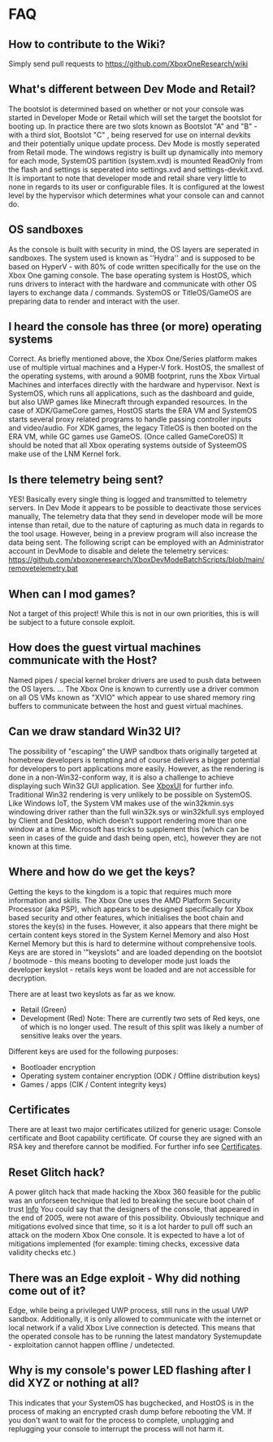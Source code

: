 # FAQ #

## How to contribute to the Wiki? ##
Simply send pull requests to https://github.com/XboxOneResearch/wiki

## What's different between Dev Mode and Retail? ##
The bootslot is determined based on whether or not your console was started in Developer Mode or Retail which will set the target the bootslot for booting up. In practice there are two slots known as  Bootslot "A" and "B" - with a third slot, Bootslot "C" , being reserved for use on internal devkits and their potentially unique update process. Dev Mode is mostly seperated from Retail mode. The windows registry is built up dynamically into memory for each mode, SystemOS partition (system.xvd) is mounted ReadOnly from the flash and settings is seperated into settings.xvd and settings-devkit.xvd. It is important to note that developer mode and retail share very little to none in regards to its user or configurable files. It is configured at the lowest level by the hypervisor which determines what your console can and cannot do.

## OS sandboxes ##
As the console is built with security in mind, the OS layers are seperated in sandboxes.
The system used is known as ''Hydra'' and is supposed to be based on HyperV - with 80% of code written specifically for the use on the Xbox One gaming console.
The base operating system is HostOS, which runs drivers to interact with the hardware and communicate with other OS layers to exchange data / commands. SystemOS or TitleOS/GameOS are preparing data to render and interact with the user.

## I heard the console has three (or more) operating systems ##
Correct. As briefly mentioned above, the Xbox One/Series platform makes use of multiple virtual machines and a Hyper-V fork. HostOS, the smallest of the operating systems, with around a 90MB footprint, runs the Xbox Virtual Machines and interfaces directly with the hardware and hypervisor. Next is SystemOS, which runs all applications, such as the dashboard and guide, but also UWP games like Minecraft through expanded resources. In the case of XDK/GameCore games, HostOS starts the ERA VM and SystemOS starts several proxy related programs to handle passing controller inputs and video/audio. For XDK games, the legacy TitleOS is then booted on the ERA VM, while GC games use GameOS. (Once called GameCoreOS) It should be noted that all Xbox operating systems outside of SysteemOS make use of the LNM Kernel fork. 

## Is there telemetry being sent? ##
YES! Basically every single thing is logged and transmitted to telemetry servers. In Dev Mode it appears to be possible to deactivate those services manually, 
The telemetry data that they send in developer mode will be more intense than retail, due to the nature of capturing as much data in regards to the tool usage. However, being in a preview program will also increase the data being sent. The following script can be employed with an Administrator account in DevMode to disable and delete the telemetry services: https://github.com/xboxoneresearch/XboxDevModeBatchScripts/blob/main/removetelemetry.bat 

## When can I mod games? ##
Not a target of this project! While this is not in our own priorities, this is will be subject to a future console exploit.

## How does the guest virtual machines communicate with the Host? ##
Named pipes / special kernel broker drivers are used to push data between the OS layers. ...
The Xbox One is known to currently use a driver common on all OS VMs known as "XVIO" which appear to use shared memory ring buffers to communicate between the host and guest virtual machines.

## Can we draw standard Win32 UI? ##
The possibility of "escaping" the UWP sandbox thats originally targeted at homebrew developers is tempting and of course delivers a bigger potential for developers to port applications more easily. However, as the rendering is done in a non-Win32-conform way, it is also a challenge to achieve displaying such Win32 GUI application. See [XboxUI](xbox-ui.md) for further info. 
Traditional Win32 rendering is very unlikely to be possible on SystemOS. Like Windows IoT, the System VM makes use of the win32kmin.sys windowing driver rather than the full win32k.sys or win32kfull.sys employed by Client and Desktop, which doesn't support rendering more than one window at a time. Microsoft has tricks to supplement this (which can be seen in cases of the guide and dash being open, etc), however they are not known at this time. 

## Where and how do we get the keys? ##
Getting the keys to the kingdom is a topic that requires much more information and skills. The Xbox One uses the AMD Platform Security Processor (aka PSP), which appears to be designed specifically for Xbox based security and other features, which initialises the boot chain and stores the key(s) in the fuses. However, it also appears that there might be certain content keys stored in the System Kernel Memory and also Host Kernel Memory but this is hard to determine without comprehensive tools.
Keys are are stored in '"keyslots" and are loaded depending on the bootslot / bootmode - this means booting to developer mode just loads the developer keyslot - retails keys wont be loaded and are not accessible for decryption.

There are at least two keyslots as far as we know.
- Retail (Green)
- Development (Red)
Note: There are currently two sets of Red keys, one of which is no longer used. The result of this split was likely a number of sensitive leaks over the years. 

Different keys are used for the following purposes:
- Bootloader encryption
- Operating system container encryption (ODK / Offline distribution keys)
- Games / apps (CIK / Content integrity keys)

## Certificates ##
There are at least two major certificates utilized for generic usage: Console certificate and Boot capability certificate. Of course they are signed with an RSA key and therefore cannot be modified. For further info see [Certificates](certificates.md).

## Reset Glitch hack? ##
A power glitch hack that made hacking the Xbox 360 feasible for the public was an unforseen technique that led to breaking the secure boot chain of trust [Info](https://recon.cx/2015/slides/recon2015-13-colin-o-flynn-Glitching-and-Side-Channel-Analysis-for-All.pdf) You could say that the designers of the console, that appeared in the end of 2005, were not aware of this possibility. Obviously technique and mitigations evolved since that time, so it is a lot harder to pull off such an attack on the modern Xbox One console. It is expected to have a lot of mitigations implemented (for example: timing checks, excessive data validity checks etc.) 

## There was an Edge exploit - Why did nothing come out of it? ##
Edge, while being a privileged UWP process, still runs in the usual UWP sandbox. Additionally, it is only allowed to communicate with the internet or local network if a valid Xbox Live connection is detected. This means that the operated console has to be running the latest mandatory Systemupdate - exploitation cannot happen offline / undetected.


## Why is my console's power LED flashing after I did XYZ or nothing at all? ##
This indicates that your SystemOS has bugchecked, and HostOS is in the process of making an encrypted crash dump before rebooting the VM. If you don't want to wait for the process to complete, unplugging and replugging your console to interrupt the process will not harm it.